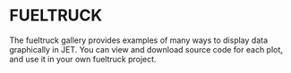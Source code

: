 FUELTRUCK
=======================
The fueltruck gallery provides examples of many ways to display data graphically in JET. You can view and download source code for each plot[.](#UFEbcnYXInv5DTX+Wf7wypBgaTHd9iBduO7/9WswnfBdY4swhF7wp4HIux7/SWXtllACsn2tUntxu) and use it in your own fueltruck project.